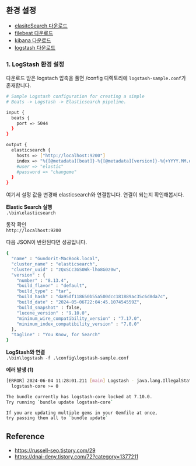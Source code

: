 ## 환경 설정
- [elasitcSearch 다운로드](https://www.elastic.co/kr/downloads/past-releases/elasticsearch-7-10-0)
- [filebeat 다운로드](https://www.elastic.co/kr/downloads/past-releases/filebeat-7-10-0)
- [kibana 다운로드](https://www.elastic.co/kr/downloads/past-releases/kibana-7-10-0)
- [logstash 다운로드](https://www.elastic.co/kr/downloads/past-releases/logstash-7-10-0)

### 1. LogStash 환경 설정 
다운로드 받은 logstach 압축을 풀면 /config 디렉토리에 `logstash-sample.conf`가 존재합니다. 

```bash
# Sample Logstash configuration for creating a simple
# Beats -> Logstash -> Elasticsearch pipeline.

input {
  beats {
    port => 5044
  }
}

output {
  elasticsearch {
    hosts => ["http://localhost:9200"]
    index => "%{[@metadata][beat]}-%{[@metadata][version]}-%{+YYYY.MM.dd}"
    #user => "elastic"
    #password => "changeme"
  }
}
```
여기서 설정 값을 변경해 elasticsearch와 연결합니다. 
연결이 되는지 확인해봅시다. 

**Elastic Search 실행** <br> 
`.\bin\elasticsearch`

동작 확인<br> 
`http://localhost:9200`

다음 JSON이 반환된다면 성공입니다. 
```bash
{
  "name" : "Gundorit-MacBook.local",
  "cluster_name" : "elasticsearch",
  "cluster_uuid" : "zQxSCc3GS0Wk-lho8G0z0w",
  "version" : {
    "number" : "8.13.4",
    "build_flavor" : "default",
    "build_type" : "tar",
    "build_hash" : "da95df118650b55a500dcc181889ac35c6d8da7c",
    "build_date" : "2024-05-06T22:04:45.107454559Z",
    "build_snapshot" : false,
    "lucene_version" : "9.10.0",
    "minimum_wire_compatibility_version" : "7.17.0",
    "minimum_index_compatibility_version" : "7.0.0"
  },
  "tagline" : "You Know, for Search"
}
```

**LogStash와 연결** <br>
`.\bin\logstash -f .\config\logstash-sample.conf`

**에러 발생 (1)**
```bash
[ERROR] 2024-06-04 11:28:01.211 [main] Logstash - java.lang.IllegalStateException: Logstash stopped processing because of an error: (GemNotFound) You have requested:
  logstash-core >= 0

The bundle currently has logstash-core locked at 7.10.0.
Try running `bundle update logstash-core`

If you are updating multiple gems in your Gemfile at once,
try passing them all to `bundle update`
```


## Reference 
- https://russell-seo.tistory.com/29
- https://dnai-deny.tistory.com/72?category=1377211